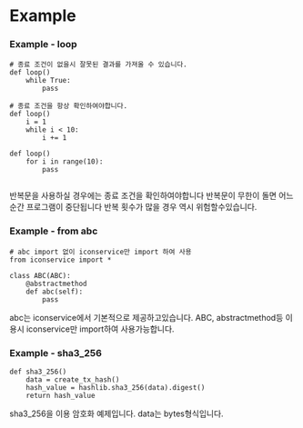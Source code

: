 Example
==============

### Example - loop
```
# 종료 조건이 없을시 잘못된 결과를 가져올 수 있습니다.
def loop()
    while True:
        pass

# 종료 조건을 항상 확인하여야합니다.
def loop()
    i = 1
    while i < 10:
        i += 1 

def loop()
    for i in range(10): 
        pass 
    
```
반복문을 사용하실 경우에는 종료 조건을 확인하여야합니다
반복문이 무한이 돌면 어느 순간 프로그램이 중단됩니다
반복 횟수가 많을 경우 역시 위험할수있습니다.

### Example - from abc
```
# abc import 없이 iconservice만 import 하여 사용
from iconservice import *

class ABC(ABC):
    @abstractmethod
    def abc(self):
        pass
```
abc는 iconservice에서 기본적으로 제공하고있습니다.
ABC, abstractmethod등 이용시
iconservice만 import하여 사용가능합니다.

### Example - sha3_256
```
def sha3_256()
    data = create_tx_hash()
    hash_value = hashlib.sha3_256(data).digest()
    return hash_value
```
sha3_256을 이용 암호화 예제입니다. data는 bytes형식입니다.